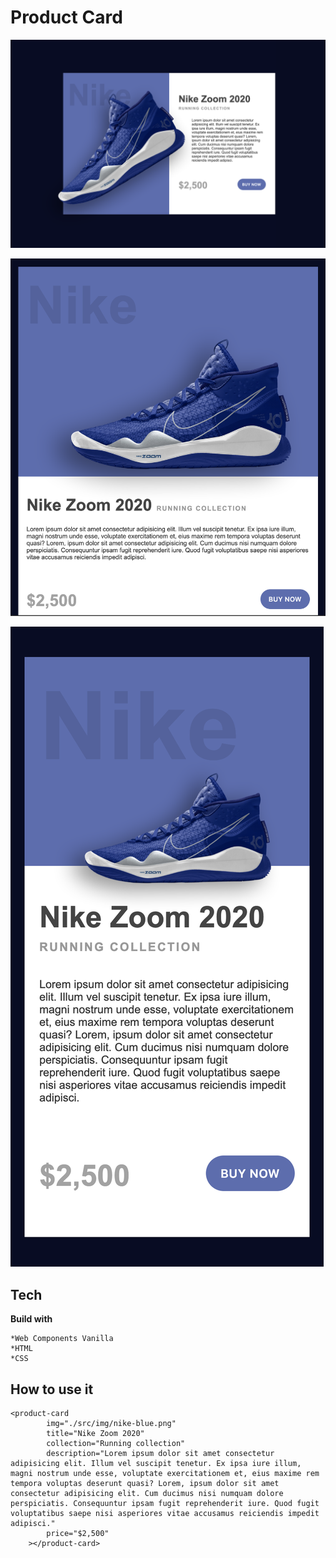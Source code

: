 # Product Card

![Alt text](screenshots/desktop.png "Desktop view")

![Alt text](screenshots/tablet.png "Tablet view")

![Alt text](screenshots/mobile.png "Mobile view")

## Tech

**Build with**

    *Web Components Vanilla
    *HTML
    *CSS

## How to use it 

```
<product-card
        img="./src/img/nike-blue.png"
        title="Nike Zoom 2020"
        collection="Running collection"
        description="Lorem ipsum dolor sit amet consectetur adipisicing elit. Illum vel suscipit tenetur. Ex ipsa iure illum, magni nostrum unde esse, voluptate exercitationem et, eius maxime rem tempora voluptas deserunt quasi? Lorem, ipsum dolor sit amet consectetur adipisicing elit. Cum ducimus nisi numquam dolore perspiciatis. Consequuntur ipsam fugit reprehenderit iure. Quod fugit voluptatibus saepe nisi asperiores vitae accusamus reiciendis impedit adipisci."
        price="$2,500"
    ></product-card>
```